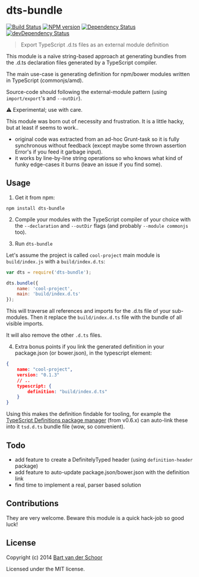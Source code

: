 # dts-bundle

[![Build Status](https://secure.travis-ci.org/grunt-ts/dts-bundle.svg?branch=master)](http://travis-ci.org/grunt-ts/dts-bundle) [![NPM version](https://badge.fury.io/js/dts-bundle.svg)](http://badge.fury.io/js/dts-bundle) [![Dependency Status](https://david-dm.org/grunt-ts/dts-bundle.svg)](https://david-dm.org/grunt-ts/dts-bundle) [![devDependency Status](https://david-dm.org/grunt-ts/dts-bundle/dev-status.svg)](https://david-dm.org/grunt-ts/dts-bundle#info=devDependencies)

> Export TypeScript .d.ts files as an external module definition

This module is a naïve string-based approach at generating bundles from the .d.ts declaration files generated by a TypeScript compiler.

The main use-case is generating definition for npm/bower modules written in TypeScript (commonjs/amd).

Source-code should following the external-module pattern (using `import/export`'s and `--outDir`).

:warning: Experimental; use with care.

This module was born out of necessity and frustration. It is a little hacky, but at least if seems to work..

- original code was extracted from an ad-hoc Grunt-task so it is fully synchronous without feedback (except maybe some thrown assertion Error's if you feed it garbage input).
- it works by line-by-line string operations so who knows what kind of funky edge-cases it burns (leave an issue if you find some).


## Usage

1) Get it from npm:

````
npm install dts-bundle
````

2) Compile your modules with the TypeScript compiler of your choice with the `--declaration` and `--outDir` flags (and probably `--module commonjs` too).

3) Run `dts-bundle`

Let's assume the project is called `cool-project` main module is `build/index.js` with a `build/index.d.ts`:

````js
var dts = require('dts-bundle');

dts.bundle({
    name: 'cool-project',
    main: 'build/index.d.ts'
});
````

This will traverse all references and imports for the .d.ts file of your sub-modules. Then it replace the `build/index.d.ts` file with the bundle of all visible imports.

It will also remove the other `.d.ts` files.

4) Extra bonus points if you link the generated definition in your package.json (or bower.json), in the typescript element:

````json
{
    name: "cool-project",
    version: "0.1.3"
    // ..
    typescript: {
        definition: "build/index.d.ts"
    }
}
````

Using this makes the definition findable for tooling, for example the [TypeScript Definitions package manager](https://github.com/DefinitelyTyped/tsd) (from v0.6.x) can auto-link these into it `tsd.d.ts` bundle file (wow, so convenient).

## Todo

- add feature to create a DefinitelyTyped header (using `definition-header` package)
- add feature to auto-update package.json/bower.json with the definition link
- find time to implement a real, parser based solution


## Contributions

They are very welcome. Beware this module is a quick hack-job so good luck!


## License

Copyright (c) 2014 [Bart van der Schoor](https://github.com/Bartvds)

Licensed under the MIT license.
